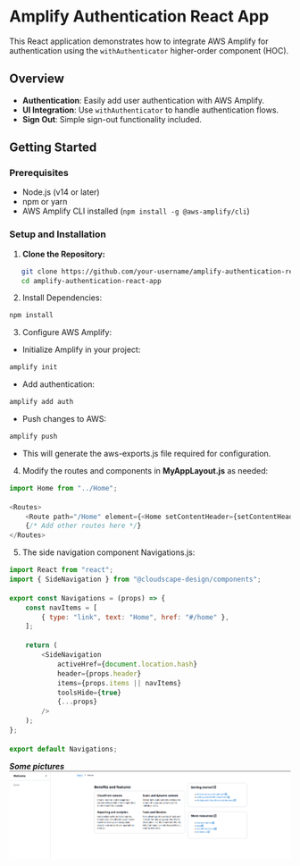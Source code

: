 # Amplify Authentication React App

This React application demonstrates how to integrate AWS Amplify for authentication using the `withAuthenticator` higher-order component (HOC). 

## Overview

- **Authentication**: Easily add user authentication with AWS Amplify.
- **UI Integration**: Use `withAuthenticator` to handle authentication flows.
- **Sign Out**: Simple sign-out functionality included.

## Getting Started

### Prerequisites

- Node.js (v14 or later)
- npm or yarn
- AWS Amplify CLI installed (`npm install -g @aws-amplify/cli`)

### Setup and Installation

1. **Clone the Repository:**

```bash
   git clone https://github.com/your-username/amplify-authentication-react-app.git
   cd amplify-authentication-react-app
```
2. Install Dependencies:

```bash
npm install
```

3. Configure AWS Amplify:

- Initialize Amplify in your project:

```bash
amplify init
```

- Add authentication:

```bash
amplify add auth
```

- Push changes to AWS:

```bash
amplify push
```
- This will generate the aws-exports.js file required for configuration.

4. Modify the routes and components in **MyAppLayout.js** as needed:

```javascript
import Home from "../Home";

<Routes>
    <Route path="/Home" element={<Home setContentHeader={setContentHeader} />} />
    {/* Add other routes here */}
</Routes>
```
5. The side navigation component Navigations.js:

```javascript
import React from "react";
import { SideNavigation } from "@cloudscape-design/components";

export const Navigations = (props) => {
    const navItems = [
        { type: "link", text: "Home", href: "#/home" },
    ];

    return (
        <SideNavigation
            activeHref={document.location.hash}
            header={props.header}
            items={props.items || navItems}
            toolsHide={true}
            {...props}
        />
    );
};

export default Navigations;
```

***Some pictures***
![Authencation](/images/4.png?featherlight=false&width=90pc)
